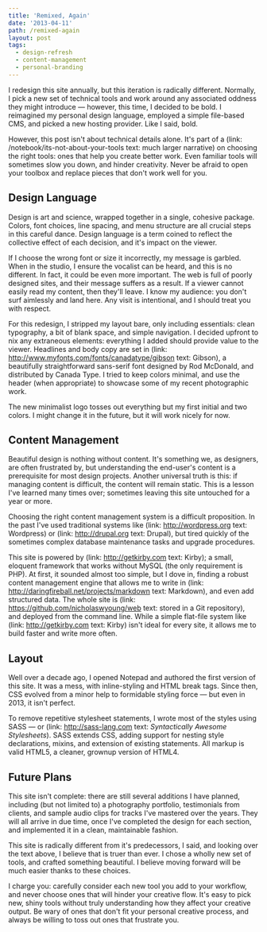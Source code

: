 ```yaml
---
title: 'Remixed, Again'
date: '2013-04-11'
path: /remixed-again
layout: post
tags:
  - design-refresh
  - content-management
  - personal-branding
---
```

I redesign this site annually, but this iteration is radically different. Normally, I pick a new set of technical tools and work around any associated oddness they might introduce &mdash; however, this time, I decided to be bold. I reimagined my personal design language, employed a simple file-based CMS, and picked a new hosting provider. Like I said, bold.

However, this post isn't about technical details alone. It's part of a (link: /notebook/its-not-about-your-tools text: much larger narrative) on choosing the right tools: ones that help you create better work. Even familiar tools will sometimes slow you down, and hinder creativity. Never be afraid to open your toolbox and replace pieces that don't work well for you.

## Design Language

Design is art and science, wrapped together in a single, cohesive package. Colors, font choices, line spacing, and menu structure are all crucial steps in this careful dance. Design language is a term coined to reflect the collective effect of each decision, and it's impact on the viewer.

If I choose the wrong font or size it incorrectly, my message is garbled. When in the studio, I ensure the vocalist can be heard, and this is no different. In fact, it could be even more important. The web is full of poorly designed sites, and their message suffers as a result. If a viewer cannot easily read my content, then they'll leave. I know my audience: you don't surf aimlessly and land here. Any visit is intentional, and I should treat you with respect.
<script async src="//pagead2.googlesyndication.com/pagead/js/adsbygoogle.js"></script>
<ins class="adsbygoogle"
     style="display:block; text-align:center;"
     data-ad-layout="in-article"
     data-ad-format="fluid"
     data-ad-client="ca-pub-2222008371700158"
     data-ad-slot="6074071537"></ins>
<script>
     (adsbygoogle = window.adsbygoogle || []).push({});
</script>
For this redesign, I stripped my layout bare, only including essentials: clean typography, a bit of blank space, and simple navigation. I decided upfront to nix any extraneous elements: everything I added should provide value to the viewer. Headlines and body copy are set in (link: http://www.myfonts.com/fonts/canadatype/gibson text: Gibson), a beautifully straightforward sans-serif font designed by Rod McDonald, and distributed by Canada Type. I tried to keep colors minimal, and use the header (when appropriate) to showcase some of my recent photographic work.

The new minimalist logo tosses out everything but my first initial and two colors. I might change it in the future, but it will work nicely for now.

## Content Management

Beautiful design is nothing without content. It's something we, as designers, are often frustrated by, but understanding the end-user's content is a prerequisite for most design projects. Another universal truth is this: if managing content is difficult, the content will remain static. This is a lesson I've learned many times over; sometimes leaving this site untouched for a year or more.

Choosing the right content management system is a difficult proposition. In the past I've used traditional systems like (link: http://wordpress.org text: Wordpress) or (link: http://drupal.org text: Drupal), but tired quickly of the sometimes complex database maintenance tasks and upgrade procedures.

This site is powered by (link: http://getkirby.com text: Kirby); a small, eloquent framework that works without MySQL (the only requirement is PHP). At first, it sounded almost too simple, but I dove in, finding a robust content management engine that allows me to write in (link: http://daringfireball.net/projects/markdown text: Markdown), and even add structured data. The whole site is (link: https://github.com/nicholaswyoung/web text: stored in a Git repository), and deployed from the command line. While a simple flat-file system like (link: http://getkirby.com text: Kirby) isn't ideal for every site, it allows me to build faster and write more often.

## Layout

Well over a decade ago, I opened Notepad and authored the first version of this site. It was a mess, with inline-styling and HTML break tags. Since then, CSS evolved from a minor help to formidable styling force &mdash; but even in 2013, it isn't perfect.

To remove repetitive stylesheet statements, I wrote most of the styles using SASS &mdash; or (link: http://sass-lang.com text: _Syntactically Awesome Stylesheets_). SASS extends CSS, adding support for nesting style declarations, mixins, and extension of existing statements. All markup is valid HTML5, a cleaner, grownup version of HTML4.

## Future Plans

This site isn't complete: there are still several additions I have planned, including (but not limited to) a photography portfolio, testimonials from clients, and sample audio clips for tracks I've mastered over the years. They will all arrive in due time, once I've completed the design for each section, and implemented it in a clean, maintainable fashion.

This site is radically different from it's predecessors, I said, and looking over the text above, I believe that is truer than ever. I chose a wholly new set of tools, and crafted something beautiful. I believe moving forward will be much easier thanks to these choices.

I charge you: carefully consider each new tool you add to your workflow, and never choose ones that will hinder your creative flow. It's easy to pick new, shiny tools without truly understanding how they affect your creative output. Be wary of ones that don't fit your personal creative process, and always be willing to toss out ones that frustrate you.
